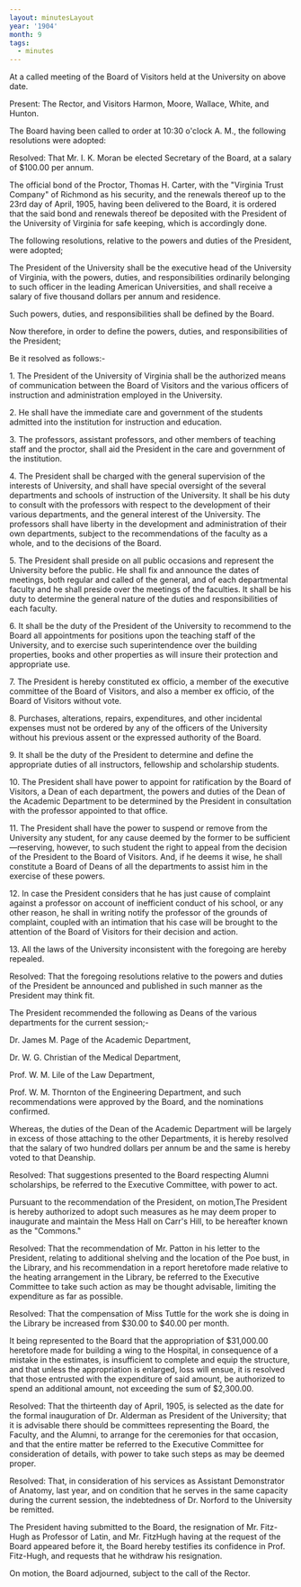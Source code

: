 ```yaml
---
layout: minutesLayout
year: '1904'
month: 9
tags:
  - minutes
---
```

At a called meeting of the Board of Visitors held at the University on above date.

Present: The Rector, and Visitors Harmon, Moore, Wallace, White, and Hunton.

The Board having been called to order at 10:30 o'clock A. M., the following resolutions were adopted:

Resolved: That Mr. I. K. Moran be elected Secretary of the Board, at a salary of $100.00 per annum.

The official bond of the Proctor, Thomas H. Carter, with the "Virginia Trust Company" of Richmond as his security, and the renewals thereof up to the 23rd day of April, 1905, having been delivered to the Board, it is ordered that the said bond and renewals thereof be deposited with the President of the University of Virginia for safe keeping, which is accordingly done.

The following resolutions, relative to the powers and duties of the President, were adopted;

The President of the University shall be the executive head of the University of Virginia, with the powers, duties, and responsibilities ordinarily belonging to such officer in the leading American Universities, and shall receive a salary of five thousand dollars per annum and residence.

Such powers, duties, and responsibilities shall be defined by the Board.

Now therefore, in order to define the powers, duties, and responsibilities of the President;

Be it resolved as follows:-

1\. The President of the University of Virginia shall be the authorized means of communication between the Board of Visitors and the various officers of instruction and administration employed in the University.

2\. He shall have the immediate care and government of the students admitted into the institution for instruction and education.

3\. The professors, assistant professors, and other members of teaching staff and the proctor, shall aid the President in the care and government of the institution.

4\. The President shall be charged with the general supervision of the interests of University, and shall have special oversight of the several departments and schools of instruction of the University. It shall be his duty to consult with the professors with respect to the development of their various departments, and the general interest of the University. The professors shall have liberty in the development and administration of their own departments, subject to the recommendations of the faculty as a whole, and to the decisions of the Board.

5\. The President shall preside on all public occasions and represent the University before the public. He shall fix and announce the dates of meetings, both regular and called of the general, and of each departmental faculty and he shall preside over the meetings of the faculties. It shall be his duty to determine the general nature of the duties and responsibilities of each faculty.

6\. It shall be the duty of the President of the University to recommend to the Board all appointments for positions upon the teaching staff of the University, and to exercise such superintendence over the building properties, books and other properties as will insure their protection and appropriate use.

7\. The President is hereby constituted ex officio, a member of the executive committee of the Board of Visitors, and also a member ex officio, of the Board of Visitors without vote.

8\. Purchases, alterations, repairs, expenditures, and other incidental expenses must not be ordered by any of the officers of the University without his previous assent or the expressed authority of the Board.

9\. It shall be the duty of the President to determine and define the appropriate duties of all instructors, fellowship and scholarship students.

10\. The President shall have power to appoint for ratification by the Board of Visitors, a Dean of each department, the powers and duties of the Dean of the Academic Department to be determined by the President in consultation with the professor appointed to that office.

11\. The President shall have the power to suspend or remove from the University any student, for any cause deemed by the former to be sufficient—reserving, however, to such student the right to appeal from the decision of the President to the Board of Visitors. And, if he deems it wise, he shall constitute a Board of Deans of all the departments to assist him in the exercise of these powers.

12\. In case the President considers that he has just cause of complaint against a professor on account of inefficient conduct of his school, or any other reason, he shall in writing notify the professor of the grounds of complaint, coupled with an intimation that his case will be brought to the attention of the Board of Visitors for their decision and action.

13\. All the laws of the University inconsistent with the foregoing are hereby repealed.

Resolved: That the foregoing resolutions relative to the powers and duties of the President be announced and published in such manner as the President may think fit.

The President recommended the following as Deans of the various departments for the current session;-

Dr. James M. Page of the Academic Department,

Dr. W. G. Christian of the Medical Department,

Prof. W. M. Lile of the Law Department,

Prof. W. M. Thornton of the Engineering Department, and such recommendations were approved by the Board, and the nominations confirmed.

Whereas, the duties of the Dean of the Academic Department will be largely in excess of those attaching to the other Departments, it is hereby resolved that the salary of two hundred dollars per annum be and the same is hereby voted to that Deanship.

Resolved: That suggestions presented to the Board respecting Alumni scholarships, be referred to the Executive Committee, with power to act.

Pursuant to the recommendation of the President, on motion,The President is hereby authorized to adopt such measures as he may deem proper to inaugurate and maintain the Mess Hall on Carr's Hill, to be hereafter known as the "Commons."

Resolved: That the recommendation of Mr. Patton in his letter to the President, relating to additional shelving and the location of the Poe bust, in the Library, and his recommendation in a report heretofore made relative to the heating arrangement in the Library, be referred to the Executive Committee to take such action as may be thought advisable, limiting the expenditure as far as possible.

Resolved: That the compensation of Miss Tuttle for the work she is doing in the Library be increased from $30.00 to $40.00 per month.

It being represented to the Board that the appropriation of $31,000.00 heretofore made for building a wing to the Hospital, in consequence of a mistake in the estimates, is insufficient to complete and equip the structure, and that unless the appropriation is enlarged, loss will ensue, it is resolved that those entrusted with the expenditure of said amount, be authorized to spend an additional amount, not exceeding the sum of $2,300.00.

Resolved: That the thirteenth day of April, 1905, is selected as the date for the formal inauguration of Dr. Alderman as President of the University; that it is advisable there should be committees representing the Board, the Faculty, and the Alumni, to arrange for the ceremonies for that occasion, and that the entire matter be referred to the Executive Committee for consideration of details, with power to take such steps as may be deemed proper.

Resolved: That, in consideration of his services as Assistant Demonstrator of Anatomy, last year, and on condition that he serves in the same capacity during the current session, the indebtedness of Dr. Norford to the University be remitted.

The President having submitted to the Board, the resignation of Mr. Fitz-Hugh as Professor of Latin, and Mr. FitzHugh having at the request of the Board appeared before it, the Board hereby testifies its confidence in Prof. Fitz-Hugh, and requests that he withdraw his resignation.

On motion, the Board adjourned, subject to the call of the Rector.
